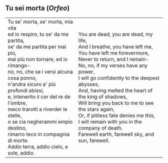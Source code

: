 ## Tu sei morta (_Orfeo_)

<table class="bare">
  <tr>
    <td>
Tu se' morta, se' morta, mia vita<br>
ed io respiro, tu se' da me partita,<br>
se' da me partita per mai più,<br>
mai più non tornare, ed io rimango-<br>
no, no, che se i versi alcuna cosa ponno,<br>
n'andra sicuro a' più profondi abissi,<br>
e, intenerito il cor del re de l'ombre,<br>
meco trarotti a riverder le stelle,<br>
o se cia negherammi empio destino,<br>
rimarro teco in compagnia di morte.<br>
Addio terra, addio cielo, e sole, addio.<br>
    </td>
    <td>
You are dead, you are dead, my life,<br>
And I breathe, you have left me,<br>
You have left me forevermore,<br>
Never to return, and I remain-<br>
No, no, if my verses have any power,<br>
I will go confidently to the deepest abysses,<br>
And, having melted the heart of the king of shadows,<br>
Will bring you back to me to see the stars again,<br>
Or, if pitiless fate denies me this,<br>
I will remain with you in the company of death.<br>
Farewell earth, farewell sky, and sun, farewell.<br>
    </td>
  </tr>
</table>
